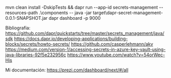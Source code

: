 mvn clean install -DskipTests && dapr run --app-id secrets-management --resources-path .\components -- java -jar target\dapr-secret-management-0.0.1-SNAPSHOT.jar
dapr dashboard -p 9000

Bibliografia:
https://github.com/dapr/quickstarts/tree/master/secrets_management/java/sdk
https://docs.dapr.io/developing-applications/building-blocks/secrets/howto-secrets/
https://github.com/casperlehmann/akv
https://medium.com/version-1/accessing-secrets-in-azure-key-vault-using-java-libraries-92f5e232956c
https://www.youtube.com/watch?v=54orWec-His

Mi documentación: 
https://prezi.com/dashboard/next/#/all
